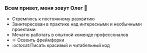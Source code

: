 ### Всем привет, меня зовут Олег 👋



- Стремлюсь к постоянному разхвитию
- Заинтересован в практике над интересными и необычными проектами
- Мечатю работать в опытной коменде профессоналов
- ⚛️ Освоить фреймфорки
- :octocat:Писать красивый и читабельный код
